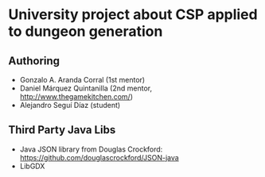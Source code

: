 
# University project about CSP applied to dungeon generation

## Authoring

* Gonzalo A. Aranda Corral (1st mentor)
* Daniel Márquez Quintanilla (2nd mentor, http://www.thegamekitchen.com/)
* Alejandro Seguí Díaz (student)


## Third Party Java Libs

* Java JSON library from Douglas Crockford: https://github.com/douglascrockford/JSON-java
* LibGDX
